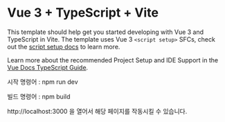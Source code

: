# Vue 3 + TypeScript + Vite

This template should help get you started developing with Vue 3 and TypeScript in Vite. The template uses Vue 3 `<script setup>` SFCs, check out the [script setup docs](https://v3.vuejs.org/api/sfc-script-setup.html#sfc-script-setup) to learn more.

Learn more about the recommended Project Setup and IDE Support in the [Vue Docs TypeScript Guide](https://vuejs.org/guide/typescript/overview.html#project-setup).

시작 명령어 : npm run dev

빌드 명령어 : npm build

http://localhost:3000 을 열어서 해당 페이지를 작동시킬 수 있습니다.
